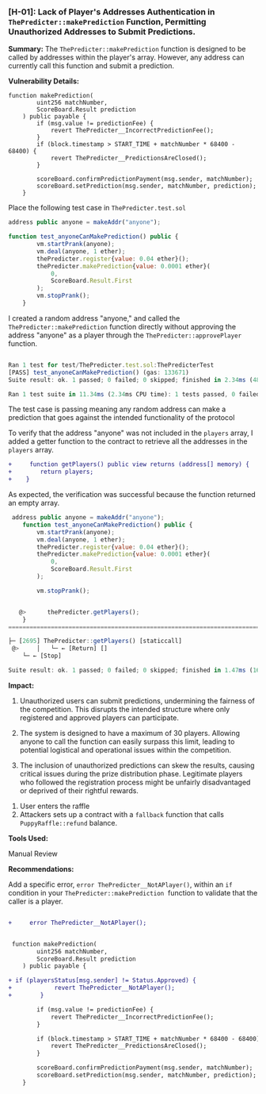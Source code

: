 ### [H-01]: Lack of Player's Addresses Authentication in `ThePredicter::makePrediction` Function, Permitting Unauthorized Addresses to Submit Predictions.

**Summary:** The `ThePredicter::makePrediction` function is designed to be called by addresses within the player's array. However, any address can currently call this function and submit a prediction.

**Vulnerability Details:**

```solidity
function makePrediction(
        uint256 matchNumber,
        ScoreBoard.Result prediction
    ) public payable {
        if (msg.value != predictionFee) {
            revert ThePredicter__IncorrectPredictionFee();
        }
        if (block.timestamp > START_TIME + matchNumber * 68400 - 68400) {
            revert ThePredicter__PredictionsAreClosed();
        }

        scoreBoard.confirmPredictionPayment(msg.sender, matchNumber);
        scoreBoard.setPrediction(msg.sender, matchNumber, prediction);
    }
```

Place the following test case in `ThePredicter.test.sol`

```javascript
address public anyone = makeAddr("anyone");

function test_anyoneCanMakePrediction() public {
        vm.startPrank(anyone);
        vm.deal(anyone, 1 ether);
        thePredicter.register{value: 0.04 ether}();
        thePredicter.makePrediction{value: 0.0001 ether}(
            0,
            ScoreBoard.Result.First
        );
        vm.stopPrank();
    }
```

I created a random address "anyone," and called the `ThePredicter::makePrediction` function directly without approving the address "anyone" as a player through the `ThePredicter::approvePlayer` function.

```javascript

Ran 1 test for test/ThePredicter.test.sol:ThePredicterTest
[PASS] test_anyoneCanMakePrediction() (gas: 133671)
Suite result: ok. 1 passed; 0 failed; 0 skipped; finished in 2.34ms (481.50µs CPU time)

Ran 1 test suite in 11.34ms (2.34ms CPU time): 1 tests passed, 0 failed, 0 skipped (1 total tests)

```

The test case is passing meaning any random address can make a prediction that goes against the intended functionality of the protocol

To verify that the address "anyone" was not included in the `players` array, I added a getter function to the contract to retrieve all the addresses in the `players` array.

```diff
+     function getPlayers() public view returns (address[] memory) {
+        return players;
+    }
```

As expected, the verification was successful because the function returned an empty array.

```javascript
 address public anyone = makeAddr("anyone");
    function test_anyoneCanMakePrediction() public {
        vm.startPrank(anyone);
        vm.deal(anyone, 1 ether);
        thePredicter.register{value: 0.04 ether}();
        thePredicter.makePrediction{value: 0.0001 ether}(
            0,
            ScoreBoard.Result.First
        );

        vm.stopPrank();


   @>      thePredicter.getPlayers();
    }
===============================================================================

├─ [2695] ThePredicter::getPlayers() [staticcall]
 @>     │   └─ ← [Return] []
    └─ ← [Stop]

Suite result: ok. 1 passed; 0 failed; 0 skipped; finished in 1.47ms (164.50µs CPU time)
```

**Impact:**

1. Unauthorized users can submit predictions, undermining the fairness of the competition. This disrupts the intended structure where only registered and approved players can participate.

2. The system is designed to have a maximum of 30 players. Allowing anyone to call the function can easily surpass this limit, leading to potential logistical and operational issues within the competition.

3. The inclusion of unauthorized predictions can skew the results, causing critical issues during the prize distribution phase. Legitimate players who followed the registration process might be unfairly disadvantaged or deprived of their rightful rewards.

1) User enters the raffle
2) Attackers sets up a contract with a `fallback` function that calls `PuppyRaffle::refund` balance.

**Tools Used:**

Manual Review

**Recommendations:**

Add a specific error, `error ThePredicter__NotAPlayer()`, within an `if` condition in your `ThePredicter::makePrediction`  function to validate that the caller is a player.

```diff

+     error ThePredicter__NotAPlayer();


 function makePrediction(
        uint256 matchNumber,
        ScoreBoard.Result prediction
    ) public payable {

+ if (playersStatus[msg.sender] != Status.Approved) {
+            revert ThePredicter__NotAPlayer();
+        }

        if (msg.value != predictionFee) {
            revert ThePredicter__IncorrectPredictionFee();
        }

        if (block.timestamp > START_TIME + matchNumber * 68400 - 68400) {
            revert ThePredicter__PredictionsAreClosed();
        }

        scoreBoard.confirmPredictionPayment(msg.sender, matchNumber);
        scoreBoard.setPrediction(msg.sender, matchNumber, prediction);
    }
```

